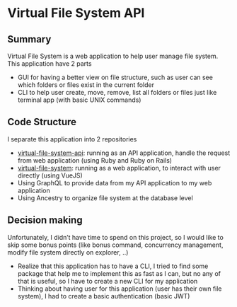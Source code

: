 # Virtual File System API

## Summary

Virtual File System is a web application to help user manage file system.
This application have 2 parts

- GUI for having a better view on file structure, such as user can see which folders or files exist in the current folder
- CLI to help user create, move, remove, list all folders or files just like terminal app (with basic UNIX commands)

## Code Structure

I separate this application into 2 repositories

- [virtual-file-system-api](https://github.com/yorkittran/virtual-file-system-api): running as an API application, handle the request from web application (using Ruby and Ruby on Rails)
- [virtual-file-system](https://github.com/yorkittran/virtual-file-system): running as a web application, to interact with user directly (using VueJS)
- Using GraphQL to provide data from my API application to my web application
- Using Ancestry to organize file system at the database level

## Decision making

Unfortunately, I didn’t have time to spend on this project, so I would like to skip some bonus points (like bonus command, concurrency management, modify file system directly on explorer, ..)

- Realize that this application has to have a CLI, I tried to find some package that help me to implement this as fast as I can, but no any of that is useful, so I have to create a new CLI for my application
- Thinking about having user for this application (user has their own file system), I had to create a basic authentication (basic JWT)
